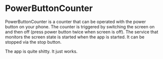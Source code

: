 # PowerButtonCounter

PowerButtonCounter is a counter that can be operated with the power button on your phone. The counter is triggered by switching the screen on and then off (press power button twice when screen is off). The service that monitors the screen state is started when the app is started. It can be stopped via the stop button.

The app is quite shitty. It just works.
